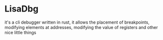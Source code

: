 # LisaDbg
it's a cli debugger written in rust, it allows the placement of breakpoints, modifying elements at addresses, modifying the value of registers and other nice little things
